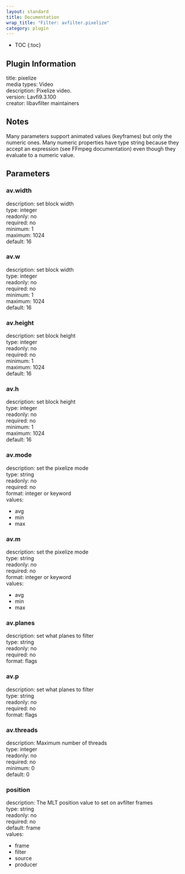 ```yaml
---
layout: standard
title: Documentation
wrap_title: "Filter: avfilter.pixelize"
category: plugin
---
```

* TOC
{:toc}

## Plugin Information

title: pixelize  
media types:
Video  
description: Pixelize video.  
version: Lavfi9.3.100  
creator: libavfilter maintainers  

## Notes

Many parameters support animated values (keyframes) but only the numeric ones. Many numeric properties have type string because they accept an expression (see FFmpeg documentation) even though they evaluate to a numeric value.

## Parameters

### av.width

  
description:
set block width  
type: integer  
readonly: no  
required: no  
minimum: 1  
maximum: 1024  
default: 16  

### av.w

  
description:
set block width  
type: integer  
readonly: no  
required: no  
minimum: 1  
maximum: 1024  
default: 16  

### av.height

  
description:
set block height  
type: integer  
readonly: no  
required: no  
minimum: 1  
maximum: 1024  
default: 16  

### av.h

  
description:
set block height  
type: integer  
readonly: no  
required: no  
minimum: 1  
maximum: 1024  
default: 16  

### av.mode

  
description:
set the pixelize mode  
type: string  
readonly: no  
required: no  
format: integer or keyword  
values:  

* avg
* min
* max

### av.m

  
description:
set the pixelize mode  
type: string  
readonly: no  
required: no  
format: integer or keyword  
values:  

* avg
* min
* max

### av.planes

  
description:
set what planes to filter  
type: string  
readonly: no  
required: no  
format: flags  

### av.p

  
description:
set what planes to filter  
type: string  
readonly: no  
required: no  
format: flags  

### av.threads

  
description:
Maximum number of threads  
type: integer  
readonly: no  
required: no  
minimum: 0  
default: 0  

### position

  
description:
The MLT position value to set on avfilter frames  
type: string  
readonly: no  
required: no  
default: frame  
values:  

* frame
* filter
* source
* producer

